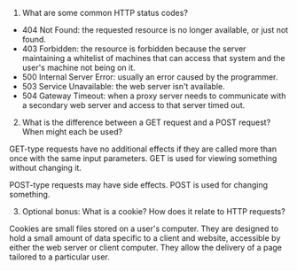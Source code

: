 1. What are some common HTTP status codes?

* 404 Not Found: the requested resource is no longer available, or just not found. 
* 403 Forbidden: the resource is forbidden because the server maintaining a whitelist of machines that can access that system and the user's machine not being on it.
* 500 Internal Server Error: usually an error caused by the programmer.
* 503 Service Unavailable: the web server isn't available.
* 504 Gateway Timeout: when a proxy server needs to communicate with a secondary web server and access to that server timed out.

2. What is the difference between a GET request and a POST request? When might each be used?

GET-type requests have no additional effects if they are called more than once with the same input parameters. GET is used for viewing something without changing it.

POST-type requests may have side effects. POST is used for changing something.


3. Optional bonus: What is a cookie? How does it relate to HTTP requests?

Cookies are small files stored on a user's computer. They are designed to hold a small amount of data specific to a client and website, accessible by either the web server or client computer. They allow the delivery of a page tailored to a particular user.